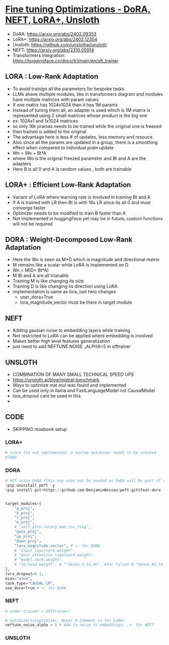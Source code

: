 # [Fine tuning Optimizations - DoRA, NEFT, LoRA+, Unsloth](https://youtu.be/ae2lbmtTY5A)
- DoRA: https://arxiv.org/abs/2402.09353
- LoRA+: https://arxiv.org/abs/2402.12354
- Unsloth: https://github.com/unslothai/unsloth
- NEFT: https://arxiv.org/abs/2310.05914
- Transformers integration: https://huggingface.co/docs/trl/main/en/sft_trainer

## LORA : Low-Rank Adaptation
- To avoid trainign all the parameters for bespoke tasks
- LLMs ahave multiple modules, like in transformers diagram and modules have multiple matrices with param values
- If one matrix has 1024x1024  then it has 1M params
- Instead of tuning them all, an adapter is used which is 1M matrix is represented using 2 small matrices whose product is the big one
- ex: 1024x1 and 1x1024 matrices
- so only 16k pramas needs to be trained while the original one is freezed
- then trained is added to the original
- The advantage here is less # of updates, less memory and resouce.
- Also since all the params are updated in a group, there is a smoothing effect when compared to individual pram update
- Wn = Wo + Bt*A
- where Wo is the original freezed parameter and Bt and A are the adapters
- Here B is all 0 and A is random values , both are trainable

## LORA+ : Efficient Low-Rank Adaptation
- Variant of LoRA where learning rate is involved in training Bt and A
- If A is trained with LR then Bt is with 16x LR since its all 0 and must converge faster
- Optimizer needs to be modified to train B faster than A
- Not implemented in huggingFace yet may be in future, custom functions will not be required

## DORA : Weight-Decomposed Low-Rank Adaptation
- Here the Wo is seen as M*D which is magnitude and directional matrix
- M remains like a scalar while LoRA is implemented on D
- Wn = M(D+ Bt*A)
- M Bt and A are all trianable
- Training M is like changing its size
- Training D is like changing its direction using LoRA
- implementation is same as lora, just twio changes
    - user_dora=True
    - lora_magnitude_vector must be there in target module

## NEFT
- Adding gausian noise to embedding layers while training
- Not restricted to LoRA can be applied where embedding is involved
- Makes better high level features generalization
- just need to add NEFTUNE NOISE _ALPHA=5 in stftrainer

## UNSLOTH
- COMBINATION OF MANY SMALL TECHNICAL SPEED UPS
- https://unsloth.ai/blog/mistral-benchmark
- Ways to optimize mat mul was found and implemented
- Can be used only in llama and FastLanguageModel not CausalModel
- lora_dropout cant be used in this
- 

## CODE
- SKIPPING ntoebook setup
### LORA+
```python
# since its not implemented, a custom optimizer needs to be created
#TODO
```
### DORA
```python
# #If using DoRA (this may soon not be needed as DoRA will be part of transformers
!pip uninstall peft -y 
!pip install git+https://github.com/BenjaminBossan/peft.git@feat-dora -q


target_modules=[
    "q_proj",
    "k_proj",
    "v_proj",
    "o_proj",
    # "self_attn.rotary_emb.inv_freq",
    "gate_proj",
    "up_proj",
    "down_proj",
    "lora_magnitude_vector", # <- for DORA
    # "input_layernorm.weight",
    # "post_attention_layernorm.weight",
    # "model.norm.weight",
    # "lm_head.weight", # ""dense_h_to_4h", #for falcon # "dense_4h_to_h", #for falcon # "query_key_value", #for falcon # "dense" #for falcon
],
lora_dropout=0.1,
bias="none",
task_type="CAUSAL_LM",
use_dora=True # <- for DoRA
```
### NEFT
```python
# under trainer = SFTTrainer(

# optimizers=(optimizer, None) # Comment in for LoRA+
neftune_noise_alpha = 5 # Add in noise to embeddings! ,<- for NEFT
```
### UNSLOTH
```python

```
